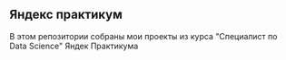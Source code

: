 ## Яндекс практикум

В этом репозитории собраны мои проекты из курса "Специалист по Data Science" Яндек Практикума
